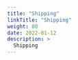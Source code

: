 ```yaml
---
title: "Shipping"
linkTitle: "Shipping"
weight: 80
date: 2022-01-12
description: >
  Shipping
---
```


